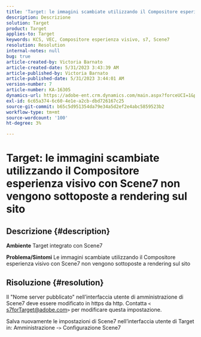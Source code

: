 ```yaml
---
title: 'Target: le immagini scambiate utilizzando il Compositore esperienza visivo con Scene7 non vengono sottoposte a rendering sul sito'
description: Descrizione
solution: Target
product: Target
applies-to: Target
keywords: KCS, VEC, Compositore esperienza visivo, s7, Scene7
resolution: Resolution
internal-notes: null
bug: true
article-created-by: Victoria Barnato
article-created-date: 5/31/2023 3:43:39 AM
article-published-by: Victoria Barnato
article-published-date: 5/31/2023 3:44:01 AM
version-number: 7
article-number: KA-16305
dynamics-url: https://adobe-ent.crm.dynamics.com/main.aspx?forceUCI=1&pagetype=entityrecord&etn=knowledgearticle&id=717b5d51-65ff-ed11-8f6e-6045bd006149
exl-id: 6c65a374-6c60-4e1e-a2cb-dbd726167c25
source-git-commit: b65c5d951354da79e34a5d2ef2e4abc5859523b2
workflow-type: tm+mt
source-wordcount: '100'
ht-degree: 3%

---
```


# Target: le immagini scambiate utilizzando il Compositore esperienza visivo con Scene7 non vengono sottoposte a rendering sul sito

## Descrizione {#description}

<b>Ambiente</b>
Target integrato con Scene7

<b>Problema/Sintomi</b>
Le immagini scambiate utilizzando il Compositore esperienza visivo con Scene7 non vengono sottoposte a rendering sul sito


## Risoluzione {#resolution}


Il &quot;Nome server pubblicato&quot; nell’interfaccia utente di amministrazione di Scene7 deve essere modificato in https da http. Contatta `<` [s7forTarget@adobe.com](mailto:s7forTarget@adobe.com)`>`  per modificare questa impostazione.

Salva nuovamente le impostazioni di Scene7 nell’interfaccia utente di Target in: Amministrazione -`>`  Configurazione Scene7
